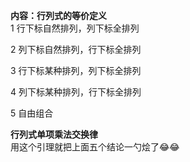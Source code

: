 **内容：行列式的等价定义**  
1 行下标自然排列，列下标全排列  
  
2 列下标自然排列，行下标全排列  
  
3 行下标某种排列，列下标全排列  
  
4 列下标某种排列，行下标全排列  
  
5 自由组合  
  
**行列式单项乘法交换律**  
用这个引理就把上面五个结论一勺烩了😂😂  
